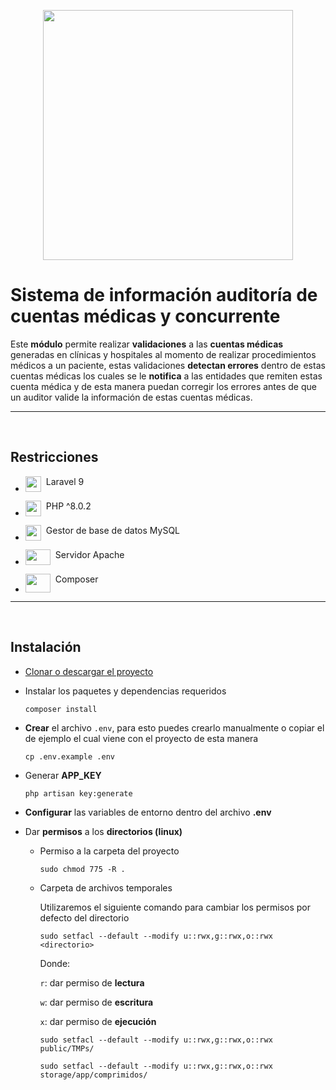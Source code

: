 <p align="center"><a href="https://sosalud.com.co" target="_blank"><img src="https://sosalud.com.co/wp-content/uploads/2020/11/Logo.png" width="400"></a></p>

# Sistema de información auditoría de cuentas médicas y concurrente

Este **módulo** permite realizar **validaciones** a las **cuentas médicas** generadas en clínicas y hospitales al momento de realizar procedimientos médicos a un paciente, estas validaciones **detectan errores** dentro de estas cuentas médicas los cuales se le **notifica** a las entidades que remiten estas cuenta médica y de esta manera puedan corregir los errores antes de que un auditor valide la información de estas cuentas médicas.

---

<br/>

## Restricciones

-   <p style="display:flex;" ><img src="https://laravel.com/img/logomark.min.svg" height="25" style="margin-right:8px" > Laravel 9</p>
-   <p style="display:flex;" ><img src="https://cdn.svgporn.com/logos/php.svg" height="25" style="margin-right:8px" > PHP ^8.0.2</p>
-   <p style="display:flex;" ><img src="https://cdn.svgporn.com/logos/mysql-icon.svg" height="25" style="margin-right:8px" > Gestor de base de datos MySQL</p>
-   <p style="display:flex;" ><img src="https://cdn.svgporn.com/logos/apache.svg" width="40" height="25" style="margin-right:8px"  > Servidor Apache</p>
-   <p style="display:flex;" ><img src="https://cdn.svgporn.com/logos/composer.svg" width="40" height="30" style="margin-right:8px"  >Composer</p>

---

<br/>

## Instalación

-   <a href="https://github.com/desteban/sosalud" target="_blanck" >Clonar o descargar el proyecto</a>
-   Instalar los paquetes y dependencias requeridos

    ```
    composer install
    ```

-   **Crear** el archivo `.env`, para esto puedes crearlo manualmente o copiar el de ejemplo el cual viene con el proyecto de esta manera

    ```
    cp .env.example .env
    ```

-   Generar **APP_KEY**

    ```
    php artisan key:generate
    ```

-   **Configurar** las variables de entorno dentro del archivo **.env**

-   Dar **permisos** a los **directorios (linux)**

    -   Permiso a la carpeta del proyecto
        ```
        sudo chmod 775 -R .
        ```
    -   Carpeta de archivos temporales

        Utilizaremos el siguiente comando para cambiar los permisos por defecto del directorio

        ```
        sudo setfacl --default --modify u::rwx,g::rwx,o::rwx <directorio>
        ```

        Donde:

        `r`: dar permiso de **lectura**

        `w`: dar permiso de **escritura**

        `x`: dar permiso de **ejecución**

        ```
        sudo setfacl --default --modify u::rwx,g::rwx,o::rwx public/TMPs/

        sudo setfacl --default --modify u::rwx,g::rwx,o::rwx storage/app/comprimidos/
        ```

